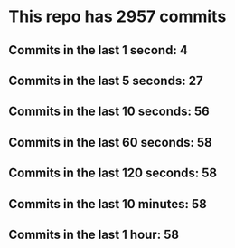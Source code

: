 # This repo has 2957 commits

## Commits in the last 1 second: 4
## Commits in the last 5 seconds: 27
## Commits in the last 10 seconds: 56
## Commits in the last 60 seconds: 58
## Commits in the last 120 seconds: 58
## Commits in the last 10 minutes: 58
## Commits in the last 1 hour: 58
